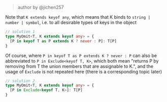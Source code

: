 > author by @jichen257

Note that `K extends keyof any`, which means that K binds to `string | number | symbol`, i.e. to all desirable types of keys in the object
```ts
// solution 1
type MyOmit<T, K extends keyof any> = {
  [P in keyof T as P extends K ? never : P]: T[P]
}
```

Of course, where `P in keyof T as P extends K ? never : P` can also be abbreviated to `P in Exclude<keyof T, K>`, which both mean "returns P by removing from T the union members that are assignable to K.", and the usage of `Exclude` is not repeated here (there is a corresponding topic later)

```ts
// solution 2
type MyOmit<T, K extends keyof any> = {
  [P in Exclude<keyof T, K>]: T[P]
}
```
